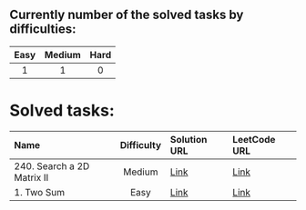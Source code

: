 ## Currently number of the solved tasks by difficulties:
| Easy  | Medium | Hard  |
| :---: | :---:  | :---: |
| 1     | 1      | 0     |

# Solved tasks:
| Name | Difficulty  | Solution URL | LeetCode URL |
| :--- | :---: | :--- | :--- |
| 240. Search a 2D Matrix II | Medium | [Link](https://shorturl.ac/n240) | [Link](https://shorturl.ac/7b3lh) |
| 1. Two Sum | Easy | [Link](https://github.com/devshok/LeetCode/tree/main/n1-Two-Sum)  | [Link](https://leetcode.com/problems/two-sum/description/) |
